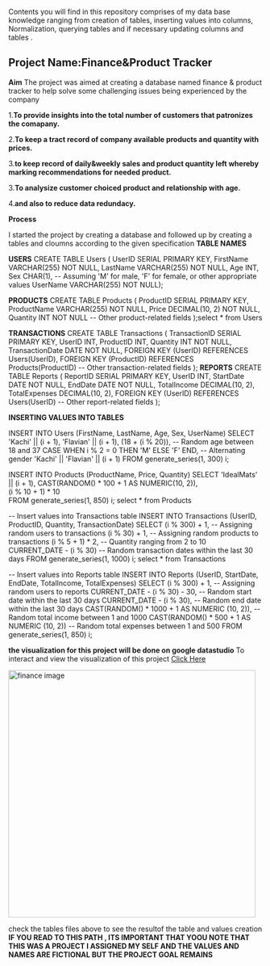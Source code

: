 Contents you will find in this repository comprises of my data base knowledge ranging from creation of tables, inserting values into columns, Normalization, querying tables and if necessary updating columns and tables . 
 
Project Name:__Finance&Product Tracker__
--
__Aim__
The project was aimed at creating a database named finance & product tracker to help solve some challenging issues being experienced by the company

1.__To provide insights into the total number of customers that patronizes the comapany.__

2.__To keep a tract record of company available products and quantity with prices.__

3.__to keep record of daily&weekly  sales and product quantity left whereby marking recommendations for needed product.__ 

3.__To analysize customer choiced product and relationship with age.__

4.__and also to reduce data redundacy.__ 

__Process__

I started the project by creating a database and followed up by creating a tables and cloumns according to the given specification 
__TABLE NAMES__

**USERS**
CREATE TABLE Users (
    UserID SERIAL  PRIMARY KEY,
    FirstName VARCHAR(255) NOT NULL,
    LastName VARCHAR(255) NOT NULL,
    Age INT,
    Sex CHAR(1), -- Assuming 'M' for male, 'F' for female, or other appropriate values
    UserName VARCHAR(255) NOT NULL);
    
  **PRODUCTS**
CREATE TABLE Products (
    ProductID SERIAL PRIMARY KEY,
    ProductName VARCHAR(255) NOT NULL,
    Price DECIMAL(10, 2) NOT NULL,
    Quantity INT NOT NULL
    -- Other product-related fields
);select * from Users

**TRANSACTIONS**
CREATE TABLE Transactions (
    TransactionID SERIAL PRIMARY KEY,
    UserID INT,
    ProductID INT,
    Quantity INT NOT NULL,
    TransactionDate DATE NOT NULL,
    FOREIGN KEY (UserID) REFERENCES Users(UserID),
    FOREIGN KEY (ProductID) REFERENCES Products(ProductID)
    -- Other transaction-related fields
);
**REPORTS**
CREATE TABLE Reports (
    ReportID SERIAL PRIMARY KEY,
    UserID INT,
    StartDate DATE NOT NULL,
    EndDate DATE NOT NULL,
    TotalIncome DECIMAL(10, 2),
    TotalExpenses DECIMAL(10, 2),
    FOREIGN KEY (UserID) REFERENCES Users(UserID)
    -- Other report-related fields
);

__INSERTING VALUES INTO TABLES__

INSERT INTO Users (FirstName, LastName, Age, Sex, UserName)
SELECT
    'Kachi' || (i + 1),
    'Flavian' || (i + 1),
    (18 + (i % 20)),  -- Random age between 18 and 37
    CASE WHEN i % 2 = 0 THEN 'M' ELSE 'F' END,  -- Alternating gender
    'Kachi' || 'Flavian' || (i + 1) 
FROM generate_series(1, 300) i;

INSERT INTO Products (ProductName, Price, Quantity)
SELECT
    'IdealMats' || (i + 1),
    CAST(RANDOM() * 100 + 1 AS NUMERIC(10, 2)),  
    (i % 10 + 1) * 10  
FROM generate_series(1, 850) i;
select * from Products

-- Insert values into Transactions table
INSERT INTO Transactions (UserID, ProductID, Quantity, TransactionDate)
SELECT
    (i % 300) + 1,  -- Assigning random users to transactions
    (i % 30) + 1,   -- Assigning random products to transactions
    (i % 5 + 1) * 2,  -- Quantity ranging from 2 to 10
    CURRENT_DATE - (i % 30)  -- Random transaction dates within the last 30 days
FROM generate_series(1, 1000) i;
select * from Transactions


-- Insert values into Reports table
INSERT INTO Reports (UserID, StartDate, EndDate, TotalIncome, TotalExpenses)
SELECT
    (i % 300) + 1,  -- Assigning random users to reports
    CURRENT_DATE - (i % 30) - 30,  -- Random start date within the last 30 days
    CURRENT_DATE - (i % 30),  -- Random end date within the last 30 days
    CAST(RANDOM() * 1000 + 1 AS NUMERIC (10, 2)),  -- Random total income between 1 and 1000
    CAST(RANDOM() * 500 + 1 AS NUMERIC (10, 2))  -- Random total expenses between 1 and 500
FROM generate_series(1, 850) i;

__the visualization for this project will be done on google datastudio__
To interact and view the visualization of this project [Click Here](https://lookerstudio.google.com/s/l6bJKCOqTT4)

<img width="490" alt="finance image" src="https://github.com/DikachiFlavian1/Database-/assets/57820624/2d95e31f-acc5-4aa2-be78-c7a44cc25932">

check the tables files above to see the resultof the table and values creation 
__IF YOU READ TO THIS PATH , ITS IMPORTANT THAT YOOU NOTE THAT THIS WAS A PROJECT I ASSIGNED MY SELF AND THE VALUES AND NAMES ARE FICTIONAL BUT  THE PROJECT GOAL REMAINS__


